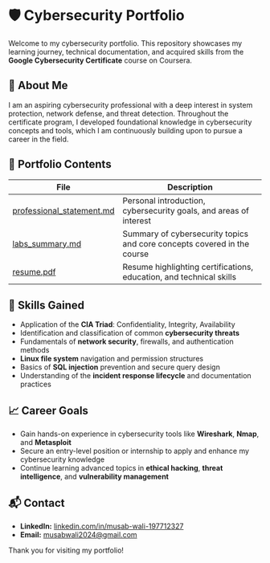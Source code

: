<!DOCTYPE html>
<html lang="en">
<head>
  <meta charset="UTF-8">

</head>
<body>

  <h1>🛡️ Cybersecurity Portfolio</h1>

  <p>
    Welcome to my cybersecurity portfolio. This repository showcases my learning journey, technical documentation, and acquired skills from the 
    <strong>Google Cybersecurity Certificate</strong> course on Coursera.
  </p>

  <h2>👤 About Me</h2>
  <p>
    I am an aspiring cybersecurity professional with a deep interest in system protection, network defense, and threat detection. 
    Throughout the certificate program, I developed foundational knowledge in cybersecurity concepts and tools, which I am continuously building upon to pursue a career in the field.
  </p>

  <h2>📂 Portfolio Contents</h2>
  <table>
    <thead>
      <tr>
        <th>File</th>
        <th>Description</th>
      </tr>
    </thead>
    <tbody>
      <tr>
        <td><a href="professional_statement.md">professional_statement.md</a></td>
        <td>Personal introduction, cybersecurity goals, and areas of interest</td>
      </tr>
      <tr>
        <td><a href="labs_summary.md">labs_summary.md</a></td>
        <td>Summary of cybersecurity topics and core concepts covered in the course</td>
      </tr>
      <tr>
        <td><a href="resume.pdf">resume.pdf</a></td>
        <td>Resume highlighting certifications, education, and technical skills</td>
      </tr>
    </tbody>
  </table>

  <h2>🧠 Skills Gained</h2>
  <ul>
    <li>Application of the <strong>CIA Triad</strong>: Confidentiality, Integrity, Availability</li>
    <li>Identification and classification of common <strong>cybersecurity threats</strong></li>
    <li>Fundamentals of <strong>network security</strong>, firewalls, and authentication methods</li>
    <li><strong>Linux file system</strong> navigation and permission structures</li>
    <li>Basics of <strong>SQL injection</strong> prevention and secure query design</li>
    <li>Understanding of the <strong>incident response lifecycle</strong> and documentation practices</li>
  </ul>

  <h2>📈 Career Goals</h2>
  <ul>
    <li>Gain hands-on experience in cybersecurity tools like <strong>Wireshark</strong>, <strong>Nmap</strong>, and <strong>Metasploit</strong></li>
    <li>Secure an entry-level position or internship to apply and enhance my cybersecurity knowledge</li>
    <li>Continue learning advanced topics in <strong>ethical hacking</strong>, <strong>threat intelligence</strong>, and <strong>vulnerability management</strong></li>
  </ul>

  <h2>📬 Contact</h2>
  <ul>
    <li><strong>LinkedIn:</strong> <a href="https://linkedin.com/in/musab-wali-197712327" target="_blank">linkedin.com/in/musab-wali-197712327</a></li>
    <li><strong>Email:</strong> <a href="mailto:musabwali2024@gmail.com">musabwali2024@gmail.com</a></li>
  </ul>

  <p>Thank you for visiting my portfolio!</p>

</body>
</html>
